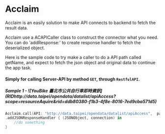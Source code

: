 # Acclaim
Acclaim is an easily solution to make API connects to backend to fetch the result data.

Acclaim use a ACAPICaller class to construct the connector what you need.
You can do 'addResponse:' to create response handler to fetch the deserialized object.

Here is the sample code to try make a caller to do a API path called getName, and expect to fetch the json object and original data to continue the app task.

#### Simply for calling Server-API by method `GET`, through `RestfulAPI`.
##### Sample 1 - ![YouBike 臺北市公共自行車即時資訊] (RIDhttp://data.taipei/opendata/datalist/apiAccess?scope=resourceAquire&rid=ddb80380-f1b3-4f8e-8016-7ed9cba571d5)

```swift
Acclaim.call(API: "http://data.taipei/opendata/datalist/apiAccess",  params: ["scope":"resourceAquire","rid":"ddb80380-f1b3-4f8e-8016-7ed9cba571d5"])
.addJSONResponseHandler { (JSONObject, connection) in
    //do something        
}
```



